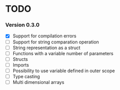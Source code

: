 TODO
=========

### Version 0.3.0

* [X] Support for compilation errors
* [ ] Support for string comparation operation
* [ ] String representation as a struct
* [ ] Functions with a variable number of parameters
* [ ] Structs
* [ ] Imports
* [ ] Possibility to use variable defined in outer scope
* [ ] Type casting
* [ ] Multi dimensional arrays